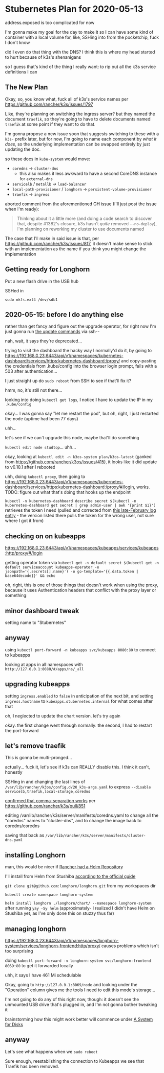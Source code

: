 # Stubernetes Plan for 2020-05-13

address.exposed is too complicated for now

I'm gonna make my goal for the day to make it so I can have some kind of container with a local volume for, like, SSHing into from the pocketchip, fuck I don't know

did I even do that thing with the DNS? I think this is where my head started to hurt because of k3s's shenanigans

so I guess that's kind of the thing I really want: to rip out all the k3s service definitions I can

## The New Plan

Okay, so, you know what, fuck all of k3s's service names per https://github.com/rancher/k3s/issues/1797

Like, they're planning on switching the ingress server? but they named the document `traefik`, so they're going to have to delete documents named `traefik` at some point if they want to do that.

I'm gonna propose a new issue soon that suggests switching to these with a `k3s-` prefix later, but for now, I'm going to name each component by *what it does*, so the underlying implementation can be swapped entirely by just updating the doc.

so these docs in `kube-system` would move:

- `coredns` -> `cluster-dns`
  - this also makes it less awkward to have a second CoreDNS instance for `external-dns`
- `servicelb` / `metallb` -> `load-balancer`
- `local-path-provisioner` / `longhorn` -> `persistent-volume-provisioner`
- `traefik` -> `ingress`

aborted comment from the aforementioned GH issue (I'll just post the issue when I'm ready):

> Thinking about it a little more (and doing a code search to discover that, despite #1382's closure, k3s hasn't *quite* removed `--no-deploy`), I'm planning on reworking my cluster to use documents named

The case that I'll make in said issue is that, per https://github.com/rancher/k3s/issues/817, it doesn't make sense to stick with an implementation as the name if you think you might change the implementation

## Getting ready for Longhorn

Put a new flash drive in the USB hub

SSHed in

`sudo mkfs.ext4 /dev/sdb1`

## 2020-05-15: before I do anything else

rather than get fancy and figure out the upgrade operator, for right now I'm just gonna run [the update commands](https://github.com/rancher/k3os#manual-upgrades) via ssh--

nah, wait, it says they're deprecated...

trying to visit the dashboard the hacky way I normally'd do it, by going to https://192.168.0.23:6443/api/v1/namespaces/kubernetes-dashboard/services/https:kubernetes-dashboard:/proxy/ and copy-pasting the credentials from .kube/config into the browser login prompt, fails with a 503 after authentication...

I just straight up do `sudo reboot` from SSH to see if that'll fix it?

hmm, no, it's still not there...

looking into doing `kubectl get logs`, I notice I have to update the IP in my `.kube/config`

okay... I was gonna say "let me restart the pod", but oh, right, I just restarted the node (uptime had been 77 days)

uhh...

let's see if we can't upgrade this node, maybe that'll do something

`kubectl edit node studtop`... uhh...

okay, looking at `kubectl edit -n k3os-system plan/k3os-latest` (ganked from https://github.com/rancher/k3os/issues/415), it looks like it did update to v0.10.1 after I rebooted

uhh, doing `kubectl proxy`, then going to https://192.168.0.23:6443/api/v1/namespaces/kubernetes-dashboard/services/https:kubernetes-dashboard:/proxy/#/login, works. TODO: figure out what that's doing that hooks up the endpoint

`kubectl -n kubernetes-dashboard describe secret $(kubectl -n kubernetes-dashboard get secret | grep admin-user | awk '{print $1}')` retrieves the token I need (pulled and corrected from [this late-February log entry](8feab719-bfad-45ac-938e-3ccb9f8c9e72.md) - the version listed there pulls the token for the wrong user, not sure where I got it from)

## checking on on kubeapps

https://192.168.0.23:6443/api/v1/namespaces/kubeapps/services/kubeapps:http/proxy/#/login

getting operator token via `kubectl get -n default secret $(kubectl get -n default serviceaccount kubeapps-operator -o jsonpath='{.secrets[].name}') -o go-template='{{.data.token | base64decode}}' && echo`

oh, right, this is one of those things that doesn't work when using the proxy, because it uses Authentication headers that conflict with the proxy layer or something

## minor dashboard tweak

setting name to "Stubernetes"

## anyway

using `kubectl port-forward -n kubeapps svc/kubeapps 8080:80` to connect to kubeapps

looking at apps in all namespaces with `http://127.0.0.1:8080/#/apps/ns/_all`

## upgrading kubeapps

setting `ingress.enabled` to `false` in anticipation of the next bit, and setting `ingress.hostname` to `kubeapps.stubernetes.internal` for what comes after that

oh, I neglected to update the chart version. let's try again

okay. the first change went through normally: the second, I had to restart the port-forward

## let's remove traefik

This is gonna be multi-pronged...

actually... fuck it, let's see if k3s can REALLY disable this. I think it can't, honestly

SSHing in and changing the last lines of `/var/lib/rancher/k3os/config.d/20_k3s-args.yaml` to express `--disable servicelb,traefik,local-storage,coredns`

[confirmed that comma-separation works](https://github.com/rancher/k3s/blob/master/pkg/cli/server/server.go#L172) per https://github.com/rancher/k3s/pull/851

editing /var/lib/rancher/k3s/server/manifests/coredns.yaml to change all the "coredns" names to "cluster-dns", and to change the image back to coredns/coredns

saving that back as `/var/lib/rancher/k3s/server/manifests/cluster-dns.yaml`

## installing Longhorn

man, this would be nicer if [Rancher had a Helm Repository](48914d46-b666-4369-a4cd-27939bc91a08.md)

I'll install from Helm from Stushiba [according to the official guide](https://longhorn.io/docs/0.8.0/install/install-with-helm/)

`git clone git@github.com:longhorn/longhorn.git` from my workspaces dir

`kubectl create namespace longhorn-system`

`helm install longhorn ./longhorn/chart/ --namespace longhorn-system` after running `yay -Sy helm` (approximately- I realized I didn't have Helm on Stushiba yet, as I've only done this on stuzzy thus far)

## managing longhorn

https://192.168.0.23:6443/api/v1/namespaces/longhorn-system/services/longhorn-frontend:http/proxy/ causes problems which isn't too surprising

doing `kubectl port-forward -n longhorn-system svc/longhorn-frontend 8069:80` to get it forwarded locally

uhh, it says I have 461 Mi schedulable

Okay, going to `http://127.0.0.1:8069/node` and looking under the "Operation" column gives me the tools I need to edit this mode's storage...

I'm not going to do any of this right now, though: it doesn't see the unmounted USB drive that's plugged in, and I'm not gonna bother tweaking it

brainstorming how this might work better will commence under [A System for Disks](b07a7c96-040d-405a-aa7f-92e401feede8.md)

## anyway

Let's see what happens when we `sudo reboot`

Sure enough, reestablishing the connection to Kubeapps we see that Traefik has been removed.
